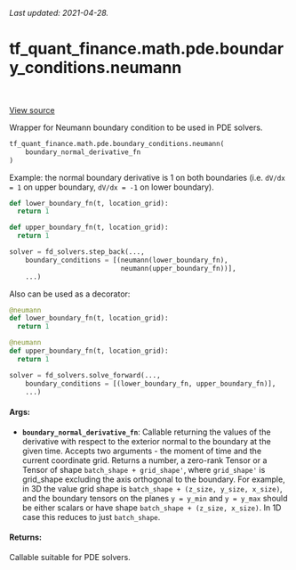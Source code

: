 <!--
This file is generated by a tool. Do not edit directly.
For open-source contributions the docs will be updated automatically.
-->

*Last updated: 2021-04-28.*

<div itemscope itemtype="http://developers.google.com/ReferenceObject">
<meta itemprop="name" content="tf_quant_finance.math.pde.boundary_conditions.neumann" />
<meta itemprop="path" content="Stable" />
</div>

# tf_quant_finance.math.pde.boundary_conditions.neumann

<!-- Insert buttons and diff -->

<table class="tfo-notebook-buttons tfo-api" align="left">
</table>

<a target="_blank" href="https://github.com/google/tf-quant-finance/blob/master/tf_quant_finance/math/pde/boundary_conditions.py">View source</a>



Wrapper for Neumann boundary condition to be used in PDE solvers.

```python
tf_quant_finance.math.pde.boundary_conditions.neumann(
    boundary_normal_derivative_fn
)
```



<!-- Placeholder for "Used in" -->

Example: the normal boundary derivative is 1 on both boundaries (i.e.
`dV/dx = 1` on upper boundary, `dV/dx = -1` on lower boundary).

```python
def lower_boundary_fn(t, location_grid):
  return 1

def upper_boundary_fn(t, location_grid):
  return 1

solver = fd_solvers.step_back(...,
    boundary_conditions = [(neumann(lower_boundary_fn),
                            neumann(upper_boundary_fn))],
    ...)
```

Also can be used as a decorator:

```python
@neumann
def lower_boundary_fn(t, location_grid):
  return 1

@neumann
def upper_boundary_fn(t, location_grid):
  return 1

solver = fd_solvers.solve_forward(...,
    boundary_conditions = [(lower_boundary_fn, upper_boundary_fn)],
    ...)
```

#### Args:


* <b>`boundary_normal_derivative_fn`</b>: Callable returning the values of the
  derivative with respect to the exterior normal to the boundary at the
  given time.
  Accepts two arguments - the moment of time and the current coordinate
  grid.
  Returns a number, a zero-rank Tensor or a Tensor of shape
  `batch_shape + grid_shape'`, where `grid_shape'` is grid_shape excluding
  the axis orthogonal to the boundary. For example, in 3D the value grid
  shape is `batch_shape + (z_size, y_size, x_size)`, and the boundary
  tensors on the planes `y = y_min` and `y = y_max` should be either scalars
  or have shape `batch_shape + (z_size, x_size)`. In 1D case this reduces
  to just `batch_shape`.


#### Returns:

Callable suitable for PDE solvers.
